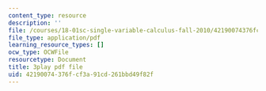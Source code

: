 ```yaml
---
content_type: resource
description: ''
file: /courses/18-01sc-single-variable-calculus-fall-2010/42190074376fcf3a91cd261bbd49f82f_HaOHUfymsuk.pdf
file_type: application/pdf
learning_resource_types: []
ocw_type: OCWFile
resourcetype: Document
title: 3play pdf file
uid: 42190074-376f-cf3a-91cd-261bbd49f82f
---
```


